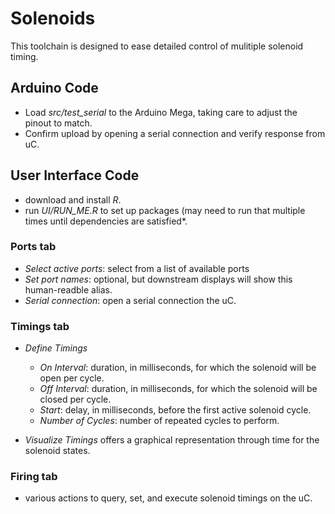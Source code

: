 # Solenoids

This toolchain is designed to ease detailed control of mulitiple solenoid timing.  

## Arduino Code

* Load *src/test_serial* to the Arduino Mega, taking care to adjust the pinout to match.
* Confirm upload by opening a serial connection and verify response from uC.

## User Interface Code

* download and install *R*.
* run *UI/RUN_ME.R* to set up packages (may need to run that multiple times until dependencies are satisfied*.

### Ports tab

* *Select active ports*: select from a list of available ports
* *Set port names*: optional, but downstream displays will show this human-readble alias.
* *Serial connection*: open a serial connection the uC.

### Timings tab

* *Define Timings*
    * *On Interval*: duration, in milliseconds, for which the solenoid will be open per cycle.
    * *Off Interval*: duration, in milliseconds, for which the solenoid will be closed per cycle.
    * *Start*: delay, in milliseconds, before the first active solenoid cycle.
    * *Number of Cycles*: number of repeated cycles to perform.

* *Visualize Timings* offers a graphical representation through time for the solenoid states.

### Firing tab

* various actions to query, set, and execute solenoid timings on the uC.

